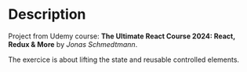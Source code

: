 # Description

Project from Udemy course: <strong>The Ultimate React Course 2024: React, Redux & More</strong> by <em>Jonas Schmedtmann</em>.

The exercice is about lifting the state and reusable controlled elements.
